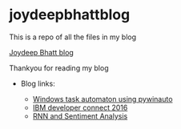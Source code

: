 # joydeepbhattblog

This is a repo of all the files in my blog

[Joydeep Bhatt blog](http://joydeepbhatt.com/)

Thankyou for reading my blog

* Blog links:

    * [Windows task automaton using pywinauto](http://joydeepbhatt.com/2016/07/windows-task-automaton-using-pywinauto/)
    * [IBM developer connect 2016](http://joydeepbhatt.com/2016/06/ibm-developer-connect-2016/)
    * [RNN and Sentiment Analysis](http://joydeepbhatt.com/2016/05/rnn-and-sentiment-analysis/)
